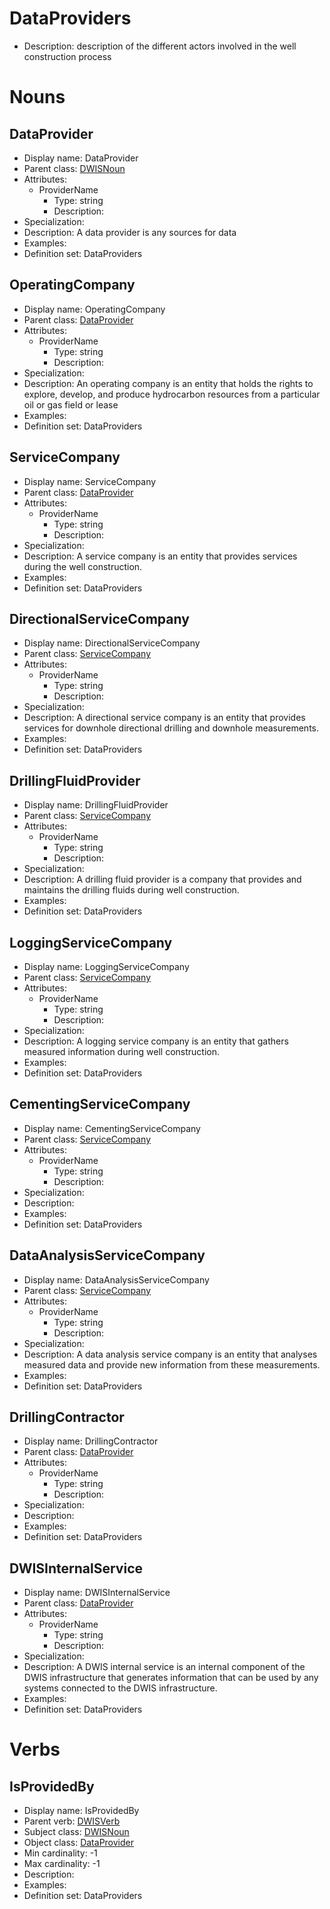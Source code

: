 # DataProviders<!-- DEFINITION SET HEADER -->
- Description: description of the different actors involved in the well construction process
# Nouns
## DataProvider <!-- NOUN -->
- Display name: DataProvider
- Parent class: [DWISNoun](./DWISSemantics.md#DWISNoun)
- Attributes:
  - ProviderName
    - Type: string
    - Description: 
- Specialization:
- Description: A data provider is any sources for data
- Examples:
- Definition set: DataProviders
## OperatingCompany <!-- NOUN -->
- Display name: OperatingCompany
- Parent class: [DataProvider](./DataProviders.md#DataProvider)
- Attributes:
  - ProviderName
    - Type: string
    - Description: 
- Specialization:
- Description: An operating company is an entity that holds the rights to explore, develop, and produce hydrocarbon resources from a particular oil or gas field or lease
- Examples:
- Definition set: DataProviders
## ServiceCompany <!-- NOUN -->
- Display name: ServiceCompany
- Parent class: [DataProvider](./DataProviders.md#DataProvider)
- Attributes:
  - ProviderName
    - Type: string
    - Description: 
- Specialization:
- Description: A service company is an entity that provides services during the well construction.
- Examples:
- Definition set: DataProviders
## DirectionalServiceCompany <!-- NOUN -->
- Display name: DirectionalServiceCompany
- Parent class: [ServiceCompany](./DataProviders.md#ServiceCompany)
- Attributes:
  - ProviderName
    - Type: string
    - Description: 
- Specialization:
- Description: A directional service company is an entity that provides services for downhole directional drilling and downhole measurements.
- Examples:
- Definition set: DataProviders
## DrillingFluidProvider <!-- NOUN -->
- Display name: DrillingFluidProvider
- Parent class: [ServiceCompany](./DataProviders.md#ServiceCompany)
- Attributes:
  - ProviderName
    - Type: string
    - Description: 
- Specialization:
- Description: A drilling fluid provider is a company that provides and maintains the drilling fluids during well construction.
- Examples:
- Definition set: DataProviders
## LoggingServiceCompany <!-- NOUN -->
- Display name: LoggingServiceCompany
- Parent class: [ServiceCompany](./DataProviders.md#ServiceCompany)
- Attributes:
  - ProviderName
    - Type: string
    - Description: 
- Specialization:
- Description: A logging service company is an entity that gathers measured information during well construction.
- Examples:
- Definition set: DataProviders
## CementingServiceCompany <!-- NOUN -->
- Display name: CementingServiceCompany
- Parent class: [ServiceCompany](./DataProviders.md#ServiceCompany)
- Attributes:
  - ProviderName
    - Type: string
    - Description: 
- Specialization:
- Description: 
- Examples:
- Definition set: DataProviders
## DataAnalysisServiceCompany <!-- NOUN -->
- Display name: DataAnalysisServiceCompany
- Parent class: [ServiceCompany](./DataProviders.md#ServiceCompany)
- Attributes:
  - ProviderName
    - Type: string
    - Description: 
- Specialization:
- Description: A data analysis service company is an entity that analyses measured data and provide new information from these measurements.
- Examples:
- Definition set: DataProviders
## DrillingContractor <!-- NOUN -->
- Display name: DrillingContractor
- Parent class: [DataProvider](./DataProviders.md#DataProvider)
- Attributes:
  - ProviderName
    - Type: string
    - Description: 
- Specialization:
- Description: 
- Examples:
- Definition set: DataProviders
## DWISInternalService <!-- NOUN -->
- Display name: DWISInternalService
- Parent class: [DataProvider](./DataProviders.md#DataProvider)
- Attributes:
  - ProviderName
    - Type: string
    - Description: 
- Specialization:
- Description: A DWIS internal service is an internal component of the DWIS infrastructure that generates information that can be used by any systems connected to the DWIS infrastructure.
- Examples:
- Definition set: DataProviders
# Verbs
## IsProvidedBy <!-- VERB -->
- Display name: IsProvidedBy
- Parent verb: [DWISVerb](./DWISSemantics.md#DWISVerb)
- Subject class: [DWISNoun](./DWISSemantics.md#DWISNoun)
- Object class: [DataProvider](./DataProviders.md#DataProvider)
- Min cardinality: -1
- Max cardinality: -1
- Description: 
- Examples: 
- Definition set: DataProviders
